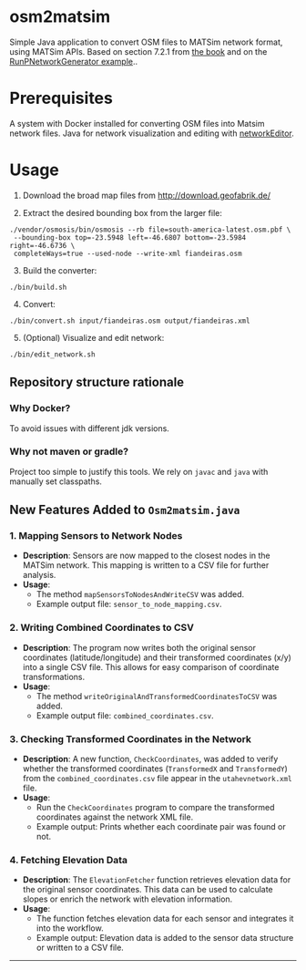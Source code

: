 osm2matsim
===

Simple Java application to convert OSM files to MATSim network format, using MATSim APIs.
Based on section 7.2.1 from [the book](https://www.matsim.org/the-book) and on the [RunPNetworkGenerator example](https://github.com/matsim-org/matsim-code-examples/blob/0.9.x/src/main/java/tutorial/population/example08DemandGeneration/RunPNetworkGenerator.java)..


# Prerequisites #
A system with Docker installed for converting OSM files into Matsim network files. Java for network visualization and editing with [networkEditor](https://www.matsim.org/extension/networkeditor).

# Usage #
1. Download the broad map files from http://download.geofabrik.de/

2. Extract the desired bounding box from the larger file:
```
./vendor/osmosis/bin/osmosis --rb file=south-america-latest.osm.pbf \ 
 --bounding-box top=-23.5948 left=-46.6807 bottom=-23.5984 right=-46.6736 \ 
 completeWays=true --used-node --write-xml fiandeiras.osm
```

3. Build the converter:
```
./bin/build.sh
```

4. Convert:
```
./bin/convert.sh input/fiandeiras.osm output/fiandeiras.xml
```

5. (Optional) Visualize and edit network:
```
./bin/edit_network.sh
```

## Repository structure rationale ##
### Why Docker? ###
To avoid issues with different jdk versions.

### Why not maven or gradle? ###
Project too simple to justify this tools. We rely on `javac` and `java` with manually set classpaths. 


## New Features Added to `Osm2matsim.java`

### 1. Mapping Sensors to Network Nodes
- **Description**: Sensors are now mapped to the closest nodes in the MATSim network. This mapping is written to a CSV file for further analysis.
- **Usage**:
  - The method `mapSensorsToNodesAndWriteCSV` was added.
  - Example output file: `sensor_to_node_mapping.csv`.

### 2. Writing Combined Coordinates to CSV
- **Description**: The program now writes both the original sensor coordinates (latitude/longitude) and their transformed coordinates (x/y) into a single CSV file. This allows for easy comparison of coordinate transformations.
- **Usage**:
  - The method `writeOriginalAndTransformedCoordinatesToCSV` was added.
  - Example output file: `combined_coordinates.csv`.

### 3. Checking Transformed Coordinates in the Network
- **Description**: A new function, `CheckCoordinates`, was added to verify whether the transformed coordinates (`TransformedX` and `TransformedY`) from the `combined_coordinates.csv` file appear in the `utahevnetwork.xml` file.
- **Usage**:
  - Run the `CheckCoordinates` program to compare the transformed coordinates against the network XML file.
  - Example output: Prints whether each coordinate pair was found or not.

### 4. Fetching Elevation Data
- **Description**: The `ElevationFetcher` function retrieves elevation data for the original sensor coordinates. This data can be used to calculate slopes or enrich the network with elevation information.
- **Usage**:
  - The function fetches elevation data for each sensor and integrates it into the workflow.
  - Example output: Elevation data is added to the sensor data structure or written to a CSV file.

---